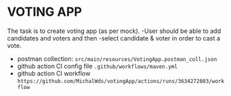 # VOTING APP 

The task is to create voting app (as per mock).
-User should be able to add candidates and voters and then
-select candidate & voter in order to cast a vote.

 - postman collection: `src/main/resources/VotingApp.postman_coll.json`
 - github action CI config file `.github/workflows/maven.yml`
 - github action CI workflow `https://github.com/MichalWds/votingApp/actions/runs/3634272083/workflow`
